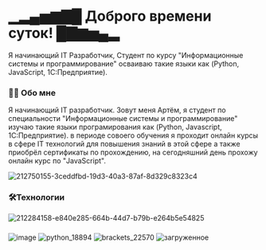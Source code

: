 ▁▂▄▅▆▇█ Доброго времени суток! █▇▆▅▄▂ 
==========================================================================================================================================

Я начинающий IT Разработчик, Студент по курсу "Информационные системы и программирование" осваиваю такие языки как (Python, JavaScript, 1C:Предприятие).

<h3 align="left">👩‍💻  Обо мне</h3>
Я начинающий IT разработчик. Зовут меня Артём, я студент по специальности "Информационные системы и программирование" изучаю такие языки програмирования как (Python, Javascript, 1C:Предприятие). в периоде совоего обучения я проходит онлайн курсы в сфере IT технологий для повышения знаний в этой сфере а также приобрёл сертификаты по прохождению, на сегодняшний день прохожу онлайн курс по "JavaScript".



![212750155-3ceddfbd-19d3-40a3-87af-8d329c8323c4](https://github.com/0AID0/0AID0/assets/168955155/45690b5c-bb3e-40b5-80d0-7d9883fdd14c)




### 🛠️Технологии
![212284158-e840e285-664b-44d7-b79b-e264b5e54825](https://github.com/0AID0/0AID0/assets/168955155/993e160e-5559-462e-8649-f3ba56c76718)

###
![image](https://github.com/0AID0/0AID0/assets/168955155/c521f410-54aa-43af-8f78-b06928096e31)
![python_18894](https://github.com/0AID0/0AID0/assets/168955155/0998e547-c532-496b-aa3e-6820237a5e64)
![brackets_22570](https://github.com/0AID0/0AID0/assets/168955155/ed2a863f-8f63-4793-b980-a3cff4606d89)
![загруженное](https://github.com/0AID0/0AID0/assets/168955155/215e4b24-5acb-4b87-9632-e26e8c5d9033)

